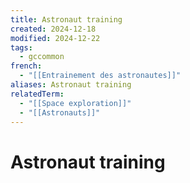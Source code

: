 ```yaml
---
title: Astronaut training
created: 2024-12-18
modified: 2024-12-22
tags:
  - gccommon
french:
  - "[[Entrainement des astronautes]]"
aliases: Astronaut training
relatedTerm:
  - "[[Space exploration]]"
  - "[[Astronauts]]"
---
```

# Astronaut training
